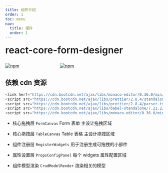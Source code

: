 ```yaml
---
title: 组件介绍
order: 1
toc: menu
nav:
  title: 组件
  order: 1
---
```


<div style="display:flex;align-items:center;margin-bottom:24px">
  <span style="font-size:30px;font-weight:600;display:inline-block;">react-core-form-designer</span>
</div>
<p style="display:flex;justify-content:space-between;width:220px">
  <a href="https://npmmirror.com/package/react-core-form-designer">
    <img alt="npm" src="http://121.4.49.147:8360/npm/version?package=react-core-form-designer">
  </a>
  <a href="https://npmmirror.com/package/react-core-form-designer">
    <img alt="npm" src="http://121.4.49.147:8360/npm/downloads?package=react-core-form-designer">
  </a>
</p>

## 依赖 cdn 资源

```js
<link herf="https://cdn.bootcdn.net/ajax/libs/monaco-editor/0.36.0/min/vs/editor/editor.main.min.css"/>
<script src="https://cdn.bootcdn.net/ajax/libs/prettier/2.8.4/standalone.min.js"></script>
<script src="https://cdn.bootcdn.net/ajax/libs/prettier/2.8.4/parser-typescript.min.js"></script>
<script src="https://cdn.bootcdn.net/ajax/libs/babel-standalone/7.21.2/babel.min.js"></script>
<script src="https://cdn.bootcdn.net/ajax/libs/monaco-editor/0.36.0/min/vs/loader.min.js"></script>
```

<Alert>

- 核心拖拽层 `FormCanvas` Form 表单 主设计拖拽区域

- 核心拖拽层 `TableCanvas` Table 表格 主设计拖拽区域

- 组件注册层 `RegisterWidgets` 用于注册生成可拖拽的小部件

- 属性设置层 `PropsConfigPanel` 每个 widgets 属性配置区域

- 组件模型渲染 `CrudModelRender` 渲染相关的模型

</Alert>
